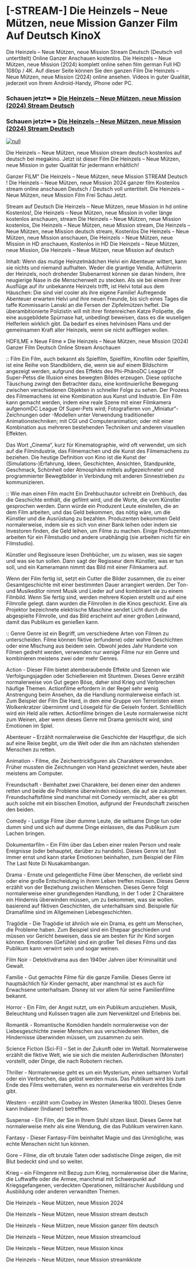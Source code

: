 # [-STREAM-] Die Heinzels – Neue Mützen, neue Mission Ganzer Film Auf Deutsch KinoX

Die Heinzels – Neue Mützen, neue Mission Stream Deutsch (Deutsch voll untertitelt) Online Ganzer Anschauen kostenlos. Die Heinzels – Neue Mützen, neue Mission (2024) komplett online sehen film german Full HD 1080p / 4K. Auf dieser Seite können Sie den ganzen Film Die Heinzels – Neue Mützen, neue Mission (2024) online ansehen. Videos in guter Qualität, jederzeit von Ihrem Android-Handy, iPhone oder PC.

### Schauen jetzt➥ » [Die Heinzels – Neue Mützen, neue Mission (2024) Stream Deutsch](https://t.co/XDuu62JMbW)

### Schauen jetzt➥ » [Die Heinzels – Neue Mützen, neue Mission (2024) Stream Deutsch](https://t.co/XDuu62JMbW)

[![null](https://static.wixstatic.com/media/855a25_043b5abeb4ae4d35ac003198e7fe56ed~mv2.gif)](https://t.co/XDuu62JMbW)

Die Heinzels – Neue Mützen, neue Mission stream deutsch kostenlos auf deutsch bei megakino. Jetzt ist dieser Film Die Heinzels – Neue Mützen, neue Mission in guter Qualität für jedermann erhältlich!

Ganzer FILM" Die Heinzels – Neue Mützen, neue Mission STREAM Deutsch ! Die Heinzels – Neue Mützen, neue Mission 2024 ganzer film Kostenlos stream online anschauen Deutsch / Deutsch voll untertitelt. Die Heinzels – Neue Mützen, neue Mission Film Frei Schau Jetzt.

Stream auf Deutsch Die Heinzels – Neue Mützen, neue Mission in hd online Kostenlos!, Die Heinzels – Neue Mützen, neue Mission in voller länge kostenlos anschauen, stream Die Heinzels – Neue Mützen, neue Mission kostenlos, Die Heinzels – Neue Mützen, neue Mission stream, Die Heinzels – Neue Mützen, neue Mission deutsch stream, Kostenlos Die Heinzels – Neue Mützen, neue Mission anschauen, Die Heinzels – Neue Mützen, neue Mission in HD anschauen, Kostenlos in HD Die Heinzels – Neue Mützen, neue Mission, Die Heinzels – Neue Mützen, neue Mission auf deutsch

Inhalt: Wenn das mutige Heinzelmädchen Helvi ein Abenteuer wittert, kann sie nichts und niemand aufhalten. Weder die grantige Vendla, Anführerin der Heinzels, noch drohender Stubenarrest können sie daran hindern, ihre neugierige Nase in die Menschenwelt zu stecken. Als sie bei einem ihrer Ausflüge auf ihr unbekannte Heinzels trifft, ist Helvi total aus dem Häuschen: Die sind viel cooler als ihre eigene Familie! Aufregende Abenteuer erwarten Helvi und ihre neuen Freunde, bis sich eines Tages die taffe Kommissarin Lanski an die Fersen der Zipfelmützen heftet. Die überambitionierte Polizistin will mit ihrer fintenreichen Katze Polipette, die eine ausgebildete Spürnase hat, unbedingt beweisen, dass es die wuseligen Helferlein wirklich gibt. Da bedarf es eines helvinösen Plans und der gemeinsamen Kraft aller Heinzels, wenn sie nicht auffliegen wollen.

HDFILME » Neue Filme » Die Heinzels – Neue Mützen, neue Mission (2024) Ganzer Film Deutsch Online Stream Anschauen

:: Film
Ein Film, auch bekannt als Spielfilm, Spielfilm, Kinofilm oder Spielfilm, ist eine Reihe von Standbildern, die, wenn sie auf einem Bildschirm angezeigt werden, aufgrund des Effekts des Phi-PhänoDC League Of Super-Petss die Illusion eines bewegten Bildes erzeugen. Diese optische Täuschung zwingt den Betrachter dazu, eine kontinuierliche Bewegung zwischen verschiedenen Objekten in schneller Folge zu sehen. Der Prozess des Filmemachens ist eine Kombination aus Kunst und Industrie. Ein Film kann gemacht werden, indem eine reale Szene mit einer Filmkamera aufgenomDC League Of Super-Pets wird; Fotografieren von „Miniatur“-Zeichnungen oder -Modellen unter Verwendung traditioneller Animationstechniken; mit CGI und Computeranimation; oder mit einer Kombination aus mehreren bestehenden Techniken und anderen visuellen Effekten.

Das Wort „Cinema“, kurz für Kinematographie, wird oft verwendet, um sich auf die Filmindustrie, das Filmemachen und die Kunst des Filmemachens zu beziehen. Die heutige Definition von Kino ist die Kunst der (Simulations-)Erfahrung, Ideen, Geschichten, Ansichten, Standpunkte, Geschmack, Schönheit oder Atmosphäre mittels aufgezeichneter und programmierter Bewegtbilder in Verbindung mit anderen Sinnestrieben zu kommunizieren.

:: Wie man einen Film macht
Ein Drehbuchautor schreibt ein Drehbuch, das die Geschichte enthält, die gefilmt wird, und die Worte, die vom Künstler gesprochen werden. Dann würde ein Produzent Leute einstellen, die an dem Film arbeiten, und das Geld bekommen, das nötig wäre, um die Künstler und die Ausrüstung zu bezahlen. Produzenten bekommen Geld normalerweise, indem sie es sich von einer Bank leihen oder indem sie Investoren finden, die Geld leihen, um Filme zu machen. Einige Produzenten arbeiten für ein Filmstudio und andere unabhängig (sie arbeiten nicht für ein Filmstudio).

Künstler und Regisseure lesen Drehbücher, um zu wissen, was sie sagen und was sie tun sollen. Dann sagt der Regisseur dem Künstler, was er tun soll, und ein Kameramann nimmt das Bild mit einer Filmkamera auf.

Wenn der Film fertig ist, setzt ein Cutter die Bilder zusammen, die zu einer Gesamtgeschichte mit einer bestimmten Dauer arrangiert werden. Der Ton- und Musikeditor nimmt Musik und Lieder auf und kombiniert sie zu einem Filmbild. Wenn Sie fertig sind, werden mehrere Kopien erstellt und auf eine Filmrolle gelegt. dann wurden die Filmrollen in die Kinos geschickt. Eine als Projektor bezeichnete elektrische Maschine sendet Licht durch die abgespielte Filmrolle, und das Bild erscheint auf einer großen Leinwand, damit das Publikum es genießen kann.

:: Genre
Genre ist ein Begriff, um verschiedene Arten von Filmen zu unterscheiden. Filme können fiktive (erfundene) oder wahre Geschichten oder eine Mischung aus beidem sein. Obwohl jedes Jahr Hunderte von Filmen gedreht werden, verwenden nur wenige Filme nur ein Genre und kombinieren meistens zwei oder mehr Genres.

Action - Dieser Film bietet atemberaubende Effekte und Szenen wie Verfolgungsjagden oder Schießereien mit Stuntmen. Dieses Genre erzählt normalerweise von Gut gegen Böse, daher sind Krieg und Verbrechen häufige Themen. Actionfilme erfordern in der Regel sehr wenig Anstrengung beim Ansehen, da die Handlung normalerweise einfach ist. Zum Beispiel der Film Die Hard, in dem eine Gruppe von Terroristen einen Wolkenkratzer übernimmt und Lösegeld für die Geiseln fordert. Schließlich wird ein Held alle retten. Actionfilme bringen die Leute normalerweise nicht zum Weinen, aber wenn dieses Genre mit Drama gemischt wird, sind Emotionen im Spiel.

Abenteuer – Erzählt normalerweise die Geschichte der Hauptfigur, die sich auf eine Reise begibt, um die Welt oder die ihm am nächsten stehenden Menschen zu retten.

Animation - Filme, die Zeichentrickfiguren als Charaktere verwenden. Früher mussten die Zeichnungen von Hand gezeichnet werden, heute aber meistens am Computer.

Freundschaft - Beinhaltet zwei Charaktere, bei denen einer den anderen retten und beide die Probleme überwinden müssen, die auf sie zukommen. Freundschaftsfilme sind manchmal mit Comedy vermischt, aber es gibt auch solche mit ein bisschen Emotion, aufgrund der Freundschaft zwischen den beiden.

Comedy - Lustige Filme über dumme Leute, die seltsame Dinge tun oder dumm sind und sich auf dumme Dinge einlassen, die das Publikum zum Lachen bringen.

Dokumentarfilm – Ein Film über das Leben einer realen Person und reale Ereignisse (oder behauptet, darüber zu handeln). Dieses Genre ist fast immer ernst und kann starke Emotionen beinhalten, zum Beispiel der Film The Last Note Di Nusakambangan.

Drama - Ernste und gelegentliche Filme über Menschen, die verliebt sind oder eine große Entscheidung in ihrem Leben treffen müssen. Dieses Genre erzählt von der Beziehung zwischen Menschen. Dieses Genre folgt normalerweise einer grundlegenden Handlung, in der 1 oder 2 Charaktere ein Hindernis überwinden müssen, um zu bekommen, was sie wollen. basierend auf fiktiven Geschichten, die unterhaltsam sind. Beispiele für Dramafilme sind im Allgemeinen Liebesgeschichten.

Tragödie - Die Tragödie ist ähnlich wie ein Drama, es geht um Menschen, die Probleme haben. Zum Beispiel sind ein Ehepaar geschieden und müssen vor Gericht beweisen, dass sie am besten für ihr Kind sorgen können. Emotionen (Gefühle) sind ein großer Teil dieses Films und das Publikum kann verwirrt sein und sogar weinen.

Film Noir - Detektivdrama aus den 1940er Jahren über Kriminalität und Gewalt.

Familie - Gut gemachte Filme für die ganze Familie. Dieses Genre ist hauptsächlich für Kinder gemacht, aber manchmal ist es auch für Erwachsene unterhaltsam. Disney ist vor allem für seine Familienfilme bekannt.

Horror - Ein Film, der Angst nutzt, um ein Publikum anzuziehen. Musik, Beleuchtung und Kulissen tragen alle zum Nervenkitzel und Erlebnis bei.

Romantik - Romantische Komödien handeln normalerweise von der Liebesgeschichte zweier Menschen aus verschiedenen Welten, die Hindernisse überwinden müssen, um zusammen zu sein.

Science Fiction (Sci-Fi) – Set in der Zukunft oder im Weltall. Normalerweise erzählt die fiktive Welt, wie sie sich die meisten Außerirdischen (Monster) vorstellt, oder Dinge, die nach Robotern riechen.

Thriller - Normalerweise geht es um ein Mysterium, einen seltsamen Vorfall oder ein Verbrechen, das gelöst werden muss. Das Publikum wird bis zum Ende des Films weiterraten, wenn es normalerweise ein verdrehtes Ende gibt.

Western - erzählt vom Cowboy im Westen (Amerika 1800). Dieses Genre kann Indianer (Indianer) betreffen.

Suspense - Ein Film, der Sie in Ihrem Stuhl sitzen lässt. Dieses Genre hat normalerweise mehr als eine Wendung, die das Publikum verwirren kann.

Fantasy - Dieser Fantasy-Film beinhaltet Magie und das Unmögliche, was echte Menschen nicht tun können.

Gore – Filme, die oft brutale Taten oder sadistische Dinge zeigen, die mit Blut bedeckt sind und so weiter.

Krieg – ein Filmgenre mit Bezug zum Krieg, normalerweise über die Marine, die Luftwaffe oder die Armee, manchmal mit Schwerpunkt auf Kriegsgefangenen, verdeckten Operationen, militärischer Ausbildung und Ausbildung oder anderen verwandten Themen.

Die Heinzels – Neue Mützen, neue Mission 2024

Die Heinzels – Neue Mützen, neue Mission stream deutsch

Die Heinzels – Neue Mützen, neue Mission ganzer film deutsch

Die Heinzels – Neue Mützen, neue Mission streamcloud

Die Heinzels – Neue Mützen, neue Mission kinox

Die Heinzels – Neue Mützen, neue Mission streamkkiste
